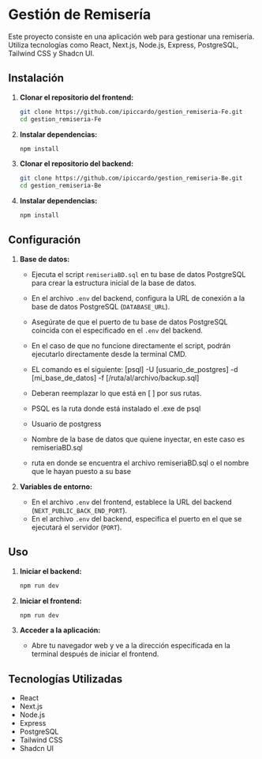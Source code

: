 # Gestión de Remisería

Este proyecto consiste en una aplicación web para gestionar una remisería. Utiliza tecnologías como React, Next.js, Node.js, Express, PostgreSQL, Tailwind CSS y Shadcn UI.

## Instalación

1. **Clonar el repositorio del frontend:**

   ```bash
   git clone https://github.com/ipiccardo/gestion_remiseria-Fe.git
   cd gestion_remiseria-Fe
   ```

2. **Instalar dependencias:**

   ```bash
   npm install
   ```

3. **Clonar el repositorio del backend:**

   ```bash
   git clone https://github.com/ipiccardo/gestion_remiseria-Be.git
   cd gestion_remiseria-Be
   ```

4. **Instalar dependencias:**
   ```bash
   npm install
   ```

## Configuración

1. **Base de datos:**

   - Ejecuta el script `remiseriaBD.sql` en tu base de datos PostgreSQL para crear la estructura inicial de la base de datos.
   - En el archivo `.env` del backend, configura la URL de conexión a la base de datos PostgreSQL (`DATABASE_URL`).
   - Asegúrate de que el puerto de tu base de datos PostgreSQL coincida con el especificado en el `.env` del backend.

   - En el caso de que no funcione directamente el script, podrán ejecutarlo directamente desde la terminal CMD.
   - EL comando es el siguiente: [psql] -U [usuario_de_postgres] -d [mi_base_de_datos] -f [/ruta/al/archivo/backup.sql]
   - Deberan reemplazar lo que está en [ ] por sus rutas.
   - PSQL es la ruta donde está instalado el .exe de psql
   - Usuario de postgress
   - Nombre de la base de datos que quiene inyectar, en este caso es remiseriaBD.sql
   - ruta en donde se encuentra el archivo remiseriaBD.sql o el nombre que le hayan puesto a su base

2. **Variables de entorno:**
   - En el archivo `.env` del frontend, establece la URL del backend (`NEXT_PUBLIC_BACK_END_PORT`).
   - En el archivo `.env` del backend, especifica el puerto en el que se ejecutará el servidor (`PORT`).

## Uso

1. **Iniciar el backend:**

   ```bash
   npm run dev
   ```

2. **Iniciar el frontend:**

   ```bash
   npm run dev
   ```

3. **Acceder a la aplicación:**
   - Abre tu navegador web y ve a la dirección especificada en la terminal después de iniciar el frontend.

## Tecnologías Utilizadas

- React
- Next.js
- Node.js
- Express
- PostgreSQL
- Tailwind CSS
- Shadcn UI
